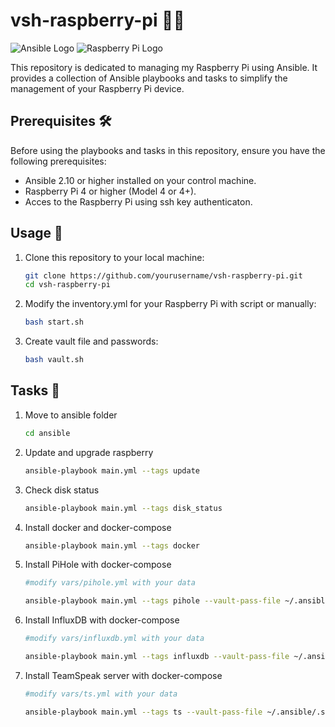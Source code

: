 # vsh-raspberry-pi  🍓🔧

![Ansible Logo](https://img.shields.io/badge/Ansible-2.10%2B-blue?style=for-the-badge)
![Raspberry Pi Logo](https://img.shields.io/badge/Raspberry%20Pi-4%20%7C%204%20%2B-ff4141?style=for-the-badge)


This repository is dedicated to managing my Raspberry Pi using Ansible. 
It provides a collection of Ansible playbooks and tasks to simplify the management of your Raspberry Pi device.

## Prerequisites 🛠️

Before using the playbooks and tasks in this repository, ensure you have the following prerequisites:

- Ansible 2.10 or higher installed on your control machine.
- Raspberry Pi 4 or higher (Model 4 or 4+).
- Acces to the Raspberry Pi using ssh key authenticaton.

## Usage 🚀

1. Clone this repository to your local machine:

   ```bash
   git clone https://github.com/yourusername/vsh-raspberry-pi.git
   cd vsh-raspberry-pi

2. Modify the inventory.yml for your Raspberry Pi with script or manually:

     ```bash
     bash start.sh

3. Create vault file and passwords:

     ```bash
     bash vault.sh

## Tasks 📃

1. Move to ansible folder

     ```bash
     cd ansible

2. Update and upgrade raspberry

     ```bash
     ansible-playbook main.yml --tags update

3. Check disk status

     ```bash
     ansible-playbook main.yml --tags disk_status
    
4. Install docker and docker-compose

     ```bash
     ansible-playbook main.yml --tags docker

5. Install PiHole with docker-compose

     ```bash
     #modify vars/pihole.yml with your data

     ansible-playbook main.yml --tags pihole --vault-pass-file ~/.ansible/.secret_pi

6. Install InfluxDB with docker-compose

     ```bash
     #modify vars/influxdb.yml with your data

     ansible-playbook main.yml --tags influxdb --vault-pass-file ~/.ansible/.secret_pi

7. Install TeamSpeak server with docker-compose

     ```bash
     #modify vars/ts.yml with your data

     ansible-playbook main.yml --tags ts --vault-pass-file ~/.ansible/.secret_pi